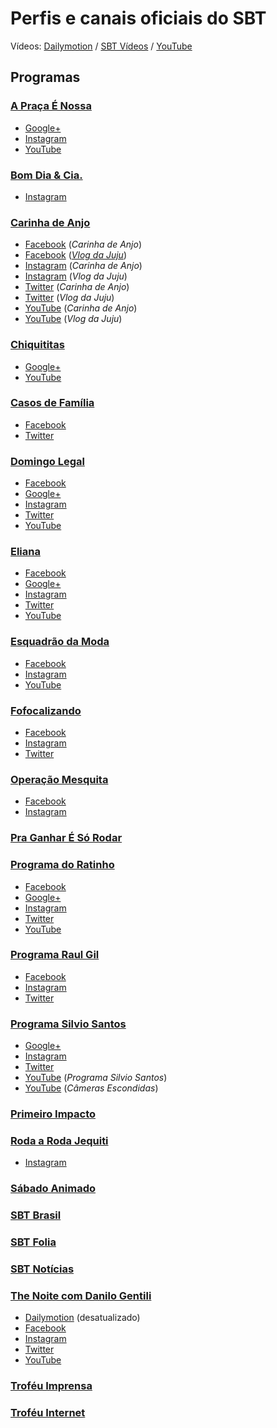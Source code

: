 # Perfis e canais oficiais do SBT

Vídeos: [Dailymotion](https://www.dailymotion.com/sbtonline) / [SBT Vídeos](https://www.sbt.com.br/sbtvideos/) / 
[YouTube](https://www.youtube.com/channel/UCR3TOnFWDeAlT-Ho6LueDmg)

## Programas

### [A Praça É Nossa](https://www.sbt.com.br/apracaenossa/)

* [Google+](https://plus.google.com/+SBTAPracaENossa)
* [Instagram](https://www.instagram.com/apracaenossasbt/)
* [YouTube](https://www.youtube.com/channel/UCMUcTceXYCuCyGTNMNvc1qQ)

### [Bom Dia & Cia.](https://www.sbt.com.br/bomdiaecia/)

* [Instagram](https://www.instagram.com/bomdiaecia/)

### [Carinha de Anjo](https://www.sbt.com.br/carinhadeanjo/)

* [Facebook](https://www.facebook.com/SBTCarinhadeAnjo/) (_Carinha de Anjo_)
* [Facebook](https://www.facebook.com/VlogJu2/) (_[Vlog da Juju](https://www.sbt.com.br/vlogju2/videos/categoria/0/Todos-os-V%C3%ADdeos.html)_)
* [Instagram](https://www.instagram.com/sbtcarinhadeanjo/) (_Carinha de Anjo_)
* [Instagram](https://www.instagram.com/vlogju2/) (_Vlog da Juju_)
* [Twitter](https://twitter.com/CarinhaDeAnjo) (_Carinha de Anjo_)
* [Twitter](https://twitter.com/vlogju2) (_Vlog da Juju_)
* [YouTube](https://www.youtube.com/channel/UC8VDHunXsGepRB7SSAn5r1g) (_Carinha de Anjo_)
* [YouTube](https://www.youtube.com/channel/UCf_T5AbGirYAt0-90x7NM1Q) (_Vlog da Juju_)

### [Chiquititas](https://www.sbt.com.br/chiquititas/)

* [Google+](https://plus.google.com/+NovelaSBTChiquititas)
* [YouTube](https://www.youtube.com/channel/UCRc1QYRg0L0q53wMAvUMxyg)

### [Casos de Família](https://www.sbt.com.br/casosdefamilia/)

* [Facebook](https://www.facebook.com/SBTCasosdeFamilia/)
* [Twitter](https://twitter.com/SBTCasos)

### [Domingo Legal](https://www.sbt.com.br/domingolegal/)

* [Facebook](https://www.facebook.com/domingolegal/)
* [Google+](https://plus.google.com/100403220578998120964)
* [Instagram](https://www.instagram.com/domingo_legal/)
* [Twitter](https://twitter.com/Domingo_Legal)
* [YouTube](https://www.youtube.com/channel/UCZjZZc4lE_pPEKvAjKQhQbg)

### [Eliana](https://www.sbt.com.br/eliana/)

* [Facebook](https://www.facebook.com/ProgramaElianaOficial/)
* [Google+](https://plus.google.com/114335365641039934556)
* [Instagram](https://www.instagram.com/programaeliana/)
* [Twitter](https://twitter.com/ProgramaEliana)
* [YouTube](https://www.youtube.com/channel/UCgIGfejXEuZZj88ibShbDVg)

### [Esquadrão da Moda](https://www.sbt.com.br/esquadraodamoda/)

* [Facebook](https://www.facebook.com/EsquadraodaModaSBT/)
* [Instagram](https://www.instagram.com/sbtesquadraodamoda/)
* [YouTube](https://www.youtube.com/channel/UCuXAGHXIXpplEwAAKzlks_w)

### [Fofocalizando](https://www.sbt.com.br/fofocalizando/)

* [Facebook](https://www.facebook.com/Fofocalizando/)
* [Instagram](https://www.instagram.com/fofocalizando/)
* [Twitter](https://twitter.com/pfofocalizando)

### [Operação Mesquita](https://www.sbt.com.br/operacaomesquita/)

* [Facebook](https://www.facebook.com/operacaomesquita/)
* [Instagram](https://www.instagram.com/operacaomesquita/)

### [Pra Ganhar É Só Rodar](https://www.sbt.com.br/praganharesorodar/)

### [Programa do Ratinho](https://www.sbt.com.br/ratinho/)

* [Facebook](https://www.facebook.com/PgmRatinho/)
* [Google+](https://plus.google.com/+PGMRatinhoSBT)
* [Instagram](https://www.instagram.com/sbtprogramadoratinho/)
* [Twitter](https://twitter.com/pgm_ratinho)
* [YouTube](https://www.youtube.com/channel/UC9JPNM6VyxUrmZb3SPp3zwA)

### [Programa Raul Gil](https://www.sbt.com.br/raulgil/)

* [Facebook](https://www.facebook.com/ProgramaRaulGilSBT/)
* [Instagram](https://www.instagram.com/programaraulgil/)
* [Twitter](https://twitter.com/pgmraulgil)

### [Programa Silvio Santos](https://www.sbt.com.br/programasilviosantos/)

* [Google+](https://plus.google.com/105535357345851189683)
* [Instagram](https://www.instagram.com/pgmsilviosantos/)
* [Twitter](https://twitter.com/PgmSilvioSantos)
* [YouTube](https://www.youtube.com/channel/UC-5npwFvOH9Mp_a15T0VT9g) (_Programa Silvio Santos_)
* [YouTube](https://www.youtube.com/channel/UC3d7Ix6GrtxESULE5Auj_Zg) (_Câmeras Escondidas_)

### [Primeiro Impacto](https://www.sbt.com.br/jornalismo/primeiroimpacto/)

### [Roda a Roda Jequiti](https://www.sbt.com.br/rodaaroda/)

* [Instagram](https://www.instagram.com/rodaarodasbt/)

### [Sábado Animado](https://www.sbt.com.br/sabadoanimado/)

### [SBT Brasil](https://www.sbt.com.br/jornalismo/sbtbrasil/)

### [SBT Folia](https://www.sbt.com.br/sbtfolia/)

### [SBT Notícias](https://www.sbt.com.br/jornalismo/sbtnoticias/)

### [The Noite com Danilo Gentili](https://www.sbt.com.br/thenoite/)

* [Dailymotion](https://www.dailymotion.com/TheNoite) (desatualizado)
* [Facebook](https://www.facebook.com/TheNoitecomDaniloGentili/)
* [Instagram](https://www.instagram.com/sbtthenoite/)
* [Twitter](https://twitter.com/SBTTheNoite)
* [YouTube](https://www.youtube.com/user/sbtthenoite)

### [Troféu Imprensa](https://www.sbt.com.br/trofeuimprensa/)

### [Troféu Internet](https://www.sbt.com.br/trofeuinternet/)

